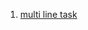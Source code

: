 1. [multi line task ](https://www.codewars.com/kata/59ee2671233243fd2c000168/train/javascript)
```javascript
